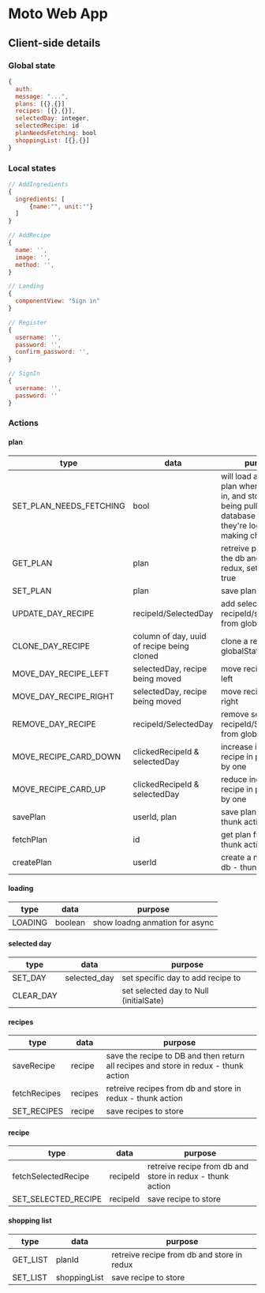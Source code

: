 # Moto Web App

## Client-side details

### Global state

```js
{
  auth:
  message: "...",
  plans: [{},{}]
  recipes: [{},{}],
  selectedDay: integer,
  selectedRecipe: id
  planNeedsFetching: bool
  shoppingList: [{},{}]
}
```

### Local states

```js
// AddIngredients
{
  ingredients: [
      {name:"", unit:""}
  ]
}

// AddRecipe
{
  name: '',
  image: '',
  method: '',
}

// Landing
{
  componentView: "Sign in"
}

// Register
{
  username: '',
  password: '',
  confirm_password: '',
}

// SignIn
{
  username: '',
  password: ''
}
```

### Actions

#### plan

| type | data | purpose |
| --- | --- | --- |
| SET_PLAN_NEEDS_FETCHING | bool | will load a user's plan when they log in, and stop the plan being pulled from the database while they're logged in and making changes |
| GET_PLAN | plan | retreive plan from the db and store in redux, set loading : true |
| SET_PLAN | plan | save plan to store |
| UPDATE_DAY_RECIPE | recipeId/SelectedDay | add selected recipeId/selectedDay from globalState |
| CLONE_DAY_RECIPE | column of day, uuid of recipe being cloned | clone a recipe in globalState |
| MOVE_DAY_RECIPE_LEFT | selectedDay, recipe being moved | move recipe one day left |
| MOVE_DAY_RECIPE_RIGHT | selectedDay, recipe being moved | move recipe one day right |
| REMOVE_DAY_RECIPE | recipeId/SelectedDay | remove selected recipeId/SelectDay from globalState |
| MOVE_RECIPE_CARD_DOWN | clickedRecipeId & selectedDay | increase index of recipe in plans array by one |
| MOVE_RECIPE_CARD_UP | clickedRecipeId & selectedDay | reduce index of recipe in plans array by one |
| savePlan | userId, plan | save plan to db - thunk action |
| fetchPlan | id | get plan from db - thunk action |
| createPlan | userId | create a new plan in db - thunk action |

#### loading

| type    | data    | purpose                        |
| ------- | ------- | ------------------------------ |
| LOADING | boolean | show loadng anmation for async |

#### selected day

| type      | data         | purpose                                |
| --------- | ------------ | -------------------------------------- |
| SET_DAY   | selected_day | set specific day to add recipe to      |
| CLEAR_DAY |              | set selected day to Null (initialSate) |

#### recipes

| type | data | purpose |
| --- | --- | --- |
| saveRecipe | recipe | save the recipe to DB and then return all recipes and store in redux - thunk action |
| fetchRecipes | recipes | retreive recipes from db and store in redux - thunk action |
| SET_RECIPES | recipe | save recipes to store |

#### recipe

| type | data | purpose |
| --- | --- | --- |
| fetchSelectedRecipe | recipeId | retreive recipe from db and store in redux - thunk action |
| SET_SELECTED_RECIPE | recipeId | save recipe to store |

#### shopping list

| type     | data         | purpose                                    |
| -------- | ------------ | ------------------------------------------ |
| GET_LIST | planId       | retreive recipe from db and store in redux |
| SET_LIST | shoppingList | save recipe to store                       |


